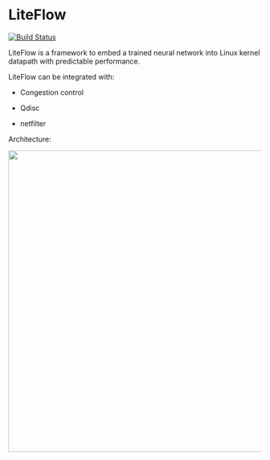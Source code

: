 # LiteFlow

[![Build Status](https://travis-ci.org/snowzjx/liteflow.svg?branch=master)](https://travis-ci.org/snowzjx/liteflow)

LiteFlow is a framework to embed a trained neural network into Linux kernel datapath with predictable performance.

LiteFlow can be integrated with:

* Congestion control

* Qdisc

* netfilter

Architecture:

<img src="https://snowzjx.me/img/LiftFlow%20Architecture.png" width="600">

